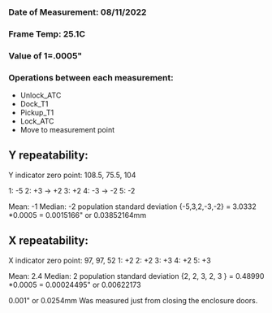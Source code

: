 ### Date of Measurement: 08/11/2022
### Frame Temp: 25.1C
### Value of 1=.0005"

### Operations between each measurement:
- Unlock_ATC
- Dock_T1
- Pickup_T1 
- Lock_ATC
- Move to measurement point

## Y repeatability:
Y indicator zero point: 108.5, 75.5, 104

1: -5
2: +3 -> +2
3: +2
4: -3 -> -2
5: -2

Mean: -1
Median: -2
population standard deviation {-5,3,2,-3,-2} = 3.0332 *0.0005 = 0.0015166" or 0.03852164mm


## X repeatability:
X indicator zero point: 97, 97, 52
1: +2
2: +2
3: +3
4: +2
5: +3

Mean: 2.4
Median: 2
population standard deviation {2, 2, 3, 2, 3 } = 0.48990 *0.0005 = 0.00024495" or 0.00622173



0.001" or 0.0254mm Was measured just from closing the enclosure doors. 

